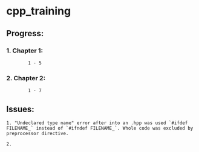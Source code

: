 # cpp_training

## **Progress:** <br /> 
###   	**1. Chapter 1:** 

			1 - 5 
###   	**2. Chapter 2:**

			1 - 7 
   		
## **Issues:**

	1. "Undeclared type name" error after into an .hpp was used `#ifdef FILENAME_` instead of `#ifndef FILENAME_`. Whole code was excluded by preprocessor directive.  
	
	2.	
